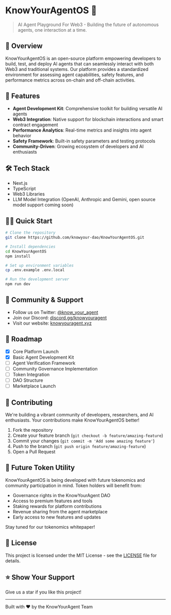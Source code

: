 # KnowYourAgentOS 🤖

> AI Agent Playground For Web3 - Building the future of autonomous agents, one interaction at a time.

## 🌟 Overview

KnowYourAgentOS is an open-source platform empowering developers to build, test, and deploy AI agents that can seamlessly interact with both Web3 and traditional systems. Our platform provides a standardized environment for assessing agent capabilities, safety features, and performance metrics across on-chain and off-chain activities.

## 🚀 Features

- **Agent Development Kit**: Comprehensive toolkit for building versatile AI agents
- **Web3 Integration**: Native support for blockchain interactions and smart contract engagement
- **Performance Analytics**: Real-time metrics and insights into agent behavior
- **Safety Framework**: Built-in safety parameters and testing protocols
- **Community-Driven**: Growing ecosystem of developers and AI enthusiasts

## 🛠 Tech Stack

- Next.js
- TypeScript
- Web3 Libraries
- LLM Model Integration (OpenAI, Anthropic and Gemini, open source model support coming soon)


## 🏃‍♂️ Quick Start

```bash
# Clone the repository
git clone https://github.com/knowyour-dao/KnowYourAgentOS.git

# Install dependencies
cd KnowYourAgentOS
npm install

# Set up environment variables
cp .env.example .env.local

# Run the development server
npm run dev
```

## 🌈 Community & Support

- Follow us on Twitter: [@know_your_agent](https://x.com/know_your_agent)
- Join our Discord: [discord.gg/knowyouragent](https://discord.gg/kYHZ3xK8)
- Visit our website: [knowyouragent.xyz](https://knowyouragent.xyz)

## 🎯 Roadmap

- [x] Core Platform Launch
- [x] Basic Agent Development Kit
- [ ] Agent Verification Framework
- [ ] Community Governance Implementation
- [ ] Token Integration
- [ ] DAO Structure
- [ ] Marketplace Launch

## 🌱 Contributing

We're building a vibrant community of developers, researchers, and AI enthusiasts. Your contributions make KnowYourAgentOS better!

1. Fork the repository
2. Create your feature branch (`git checkout -b feature/amazing-feature`)
3. Commit your changes (`git commit -m 'Add some amazing feature'`)
4. Push to the branch (`git push origin feature/amazing-feature`)
5. Open a Pull Request

## 🎁 Future Token Utility

KnowYourAgentOS is being developed with future tokenomics and community participation in mind. Token holders will benefit from:
- Governance rights in the KnowYourAgent DAO
- Access to premium features and tools
- Staking rewards for platform contributions
- Revenue sharing from the agent marketplace
- Early access to new features and updates

Stay tuned for our tokenomics whitepaper!

## 📜 License

This project is licensed under the MIT License - see the [LICENSE](LICENSE) file for details.

## ⭐️ Show Your Support

Give us a star if you like this project!

---

Built with ❤️ by the KnowYourAgent Team
